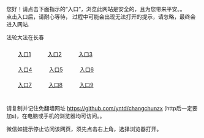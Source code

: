 您好！请点击下面指示的“入口”，浏览此网站是安全的，且为您带来平安。。 <br/>
点击入口后，请耐心等待， 过程中可能会出现无法打开的提示，请忽略，最终会进入网站. </br>

法轮大法在长春<br/>
<div style="padding:10px"><a style="margin:20px" target="_blank" href="https://dt23vobrq87kx.cloudfront.net/2Qpsp?scxfnuzq" id="ccLink1" rel="nofollow">入口1</a> <a target="_blank" style="margin:20px" href="https://d2lsy5dgruz6ag.cloudfront.net/2Qpsp?pnqav" id="ccLink2" rel="nofollow">入口2</a> <a style="margin:20px" target="_blank" href="https://dyofde2k0t4xi.cloudfront.net/2Qpsp?wstkhpld" id="ccLink3" rel="nofollow">入口3</a></div>

<div style="padding:10px" ><a style="margin:20px" target="_blank" href="https://dt23vobrq87kx.cloudfront.net/2Qpsp?scxfnuzq" id="ccLink4" rel="nofollow">入口4</a> <a style="margin:20px" href="https://d2lsy5dgruz6ag.cloudfront.net/2Qpsp?pnqav" target="_blank" id="ccLink5" rel="nofollow">入口5</a> <a style="margin:20px" href="https://dyofde2k0t4xi.cloudfront.net/2Qpsp?wstkhpld" target="_blank" id="ccLink6" rel="nofollow">入口6</a></div>

<div style="padding:10px"><a style="margin:20px" target="_blank" href="https://dt23vobrq87kx.cloudfront.net/2Qpsp?scxfnuzq" id="ccLink7" rel="nofollow">入口7</a> <a style="margin:20px" href="https://d2lsy5dgruz6ag.cloudfront.net/2Qpsp?pnqav" target="_blank" id="ccLink8" rel="nofollow">入口8</a> <a style="margin:20px" target="_blank" href="https://dyofde2k0t4xi.cloudfront.net/2Qpsp?wstkhpld" id="ccLink9" rel="nofollow">入口9</a></div>

<br/>



请复制并记住免翻墙网址 https://github.com/yntd/changchunzx (http后一定要加s)，在电脑或手机的浏览器均可访问。。<br/>

微信如提示停止访问该网页，须先点击右上角，选择浏览器打开。
